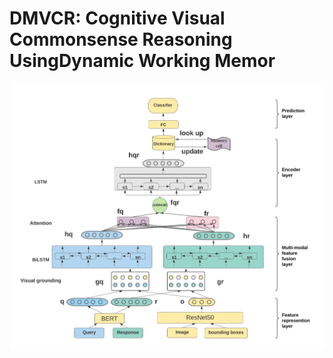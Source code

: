 # DMVCR: Cognitive Visual Commonsense Reasoning UsingDynamic Working Memor

![image](https://github.com/tanjatang/DMVCR/blob/main/models/framework.jpg)
